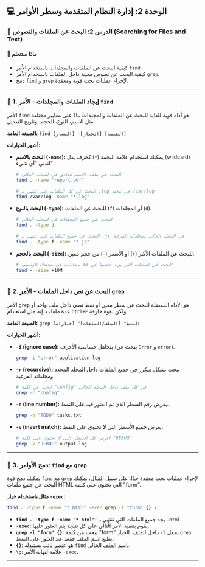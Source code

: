 ## 💻 الوحدة 2: إدارة النظام المتقدمة وسطر الأوامر

### 📘 الدرس 2: البحث عن الملفات والنصوص (Searching for Files and Text)

#### 🧠 **ماذا ستتعلم**
* كيفية البحث عن الملفات والمجلدات باستخدام الأمر `find`.
* كيفية البحث عن نصوص معينة داخل الملفات باستخدام الأمر `grep`.
* دمج `find` و `grep` لإجراء عمليات بحث قوية ومعقدة.

---
### 🔎 1. إيجاد الملفات والمجلدات - الأمر `find`
الأمر `find` هو أداة قوية للغاية للبحث عن الملفات والمجلدات بناءً على معايير مختلفة مثل الاسم، النوع، الحجم، وتاريخ التعديل.

**الصيغة العامة:** `find [المسار] -[الخيار] [القيمة]`

**أشهر الخيارات:**

* **البحث بالاسم (`-name`):**
    يمكنك استخدام علامة النجمة (`*`) كحرف بدل (wildcard) لتعني "أي شيء".
    ```bash
    # البحث عن ملف بالاسم الدقيق في المجلد الحالي
    find . -name "report.pdf"

    # البحث عن كل الملفات التي تنتهي بـ .log في مجلد /var/log
    find /var/log -name "*.log"
    ```

* **البحث بالنوع (`-type`):**
    للبحث عن الملفات (`f`) أو المجلدات (`d`).
    ```bash
    # البحث عن جميع المجلدات في المجلد الحالي
    find . -type d

    # البحث عن جميع الملفات التي تنتهي بـ .js في المجلد الحالي ومجلداته الفرعية
    find . -type f -name "*.js"
    ```

* **البحث بالحجم (`-size`):**
    للبحث عن الملفات الأكبر (`+`) أو الأصغر (`-`) من حجم معين.
    ```bash
    # البحث عن الملفات التي يزيد حجمها عن 10 ميغابايت في مجلدك الرئيسي
    find ~ -size +10M
    ```

---
### 📝 2. البحث عن نص داخل الملفات - الأمر `grep`
الأمر `grep` هو الأداة المفضلة للبحث عن سطر معين أو نمط نصي داخل ملف واحد أو عدة ملفات. إنه مثل استخدام `Ctrl+F` ولكن بقوة خارقة.

**الصيغة العامة:** `grep [خيارات] "النمط" [الملف/الملفات]`

**أشهر الخيارات:**

* **`-i` (ignore case):** يتجاهل حساسية الأحرف (يبحث عن `Error` و `error`).
    ```bash
    grep -i "error" application.log
    ```
* **`-r` (recursive):** يبحث بشكل متكرر في جميع الملفات داخل المجلد المحدد ومجلداته الفرعية.
    ```bash
    # ابحث عن كلمة "config" في كل ملف داخل المجلد الحالي
    grep -r "config" .
    ```
* **`-n` (line number):** يعرض رقم السطر الذي تم العثور فيه على النمط.
    ```bash
    grep -n "TODO" tasks.txt
    ```
* **`-v` (invert match):** يعرض جميع الأسطر التي **لا** تحتوي على النمط.
    ```bash
    # اعرض كل الأسطر التي لا تحتوي على كلمة "DEBUG"
    grep -v "DEBUG" output.log
    ```

---
### 🔗 3. دمج الأوامر: `find` مع `grep`
يمكنك دمج قوة `find` مع `grep` لإجراء عمليات بحث معقدة جدًا. على سبيل المثال، يمكنك البحث عن جميع ملفات HTML التي تحتوي على كلمة "form".

**مثال باستخدام خيار `-exec`:**
```bash
find . -type f -name "*.html" -exec grep -l "form" {} \;
```
* **`find . -type f -name "*.html"`**: يجد جميع الملفات التي تنتهي بـ `.html`.
* **`-exec`**: يقوم بتنفيذ الأمر التالي على كل نتيجة يتم العثور عليها.
* **`grep -l "form" {}`**: يبحث عن كلمة "form" داخل الملف. الخيار `-l` يجعل `grep` يطبع اسم الملف فقط عند العثور على النمط.
* **`{}`**: هو عنصر نائب يستبدله `find` باسم الملف الحالي.
* **`\;`**: علامة لنهاية الأمر `-exec`.

---
